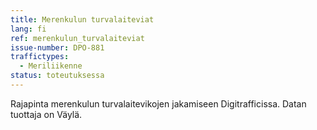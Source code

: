 ```yaml
---
title: Merenkulun turvalaiteviat
lang: fi
ref: merenkulun_turvalaiteviat
issue-number: DPO-881
traffictypes:
  - Meriliikenne
status: toteutuksessa
---
```


Rajapinta merenkulun turvalaitevikojen jakamiseen Digitrafficissa. Datan tuottaja on Väylä.